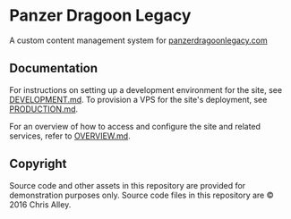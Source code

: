 Panzer Dragoon Legacy
=====================

A custom content management system for
[panzerdragoonlegacy.com](http://www.panzerdragoonlegacy.com)

Documentation
-------------

For instructions on setting up a development environment for the site, see
[DEVELOPMENT.md](DEVELOPMENT.md). To provision a VPS for the site's deployment,
see [PRODUCTION.md](PRODUCTION.md).

For an overview of how to access and configure the site and related services,
refer to [OVERVIEW.md](OVERVIEW.md).

Copyright
---------

Source code and other assets in this repository are provided for demonstration
purposes only. Source code files in this repository are © 2016 Chris Alley.
